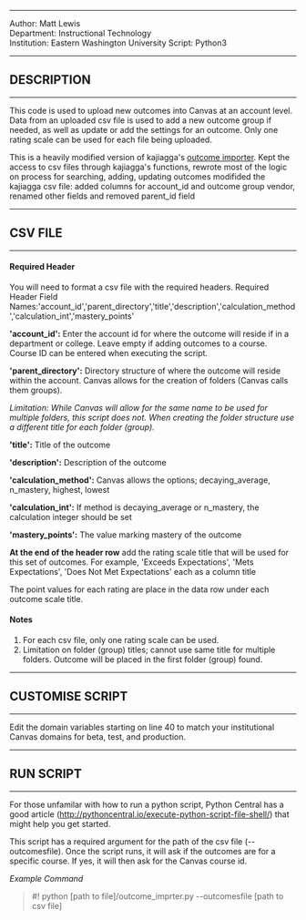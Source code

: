 
***
Author: Matt Lewis  
Department: Instructional Technology  
Institution: Eastern Washington University
Script: Python3
***
## DESCRIPTION
***
This code is used to upload new outcomes into Canvas at an account level. Data from an uploaded csv file is used to add a new outcome group if needed, as well as update or add the settings for an outcome. Only one rating scale can be used for each file being uploaded.

This is a heavily modified version of kajiagga's [outcome importer](https://github.com/kajigga/canvas-contrib/tree/master/API_Examples/import_outcomes/python). Kept the access to csv files through kajiagga's functions, rewrote most of the logic on process for searching, adding, updating outcomes modifided the kajiagga csv file: added columns for account_id and outcome group vendor, renamed other fields and removed parent_id field

***
## CSV FILE
***
#### Required Header 
You will need to format a csv file with the required headers.
Required Header Field Names:'account_id','parent_directory','title','description','calculation_method','calculation_int','mastery_points'

   **'account_id':** Enter the account id for where the outcome will reside if in a department or college.  Leave empty if adding outcomes to a course. Course ID can be entered when executing the script.
   
   **'parent_directory':** Directory structure of where the outcome will reside within the account. Canvas allows for the creation of folders (Canvas calls them groups).
   
   *Limitation: While Canvas will allow for the same name to be used for multiple folders, this script does not. When creating the folder structure use a different title for each folder (group).*
   
   **'title':** Title of the outcome
   
   **'description':** Description of the outcome
   
   **'calculation_method':** Canvas allows the options; decaying_average, n_mastery, highest, lowest
   
   **'calculation_int':** If method is decaying_average or n_mastery, the calculation integer should be set
   
   **'mastery_points':** The value marking mastery of the outcome
   
   **At the end of the header row** add the rating scale title that will be used for this set of outcomes. For example, 'Exceeds Expectations', 'Mets Expectations', 'Does Not Met Expectations' each as a column title
   

The point values for each rating are place in the data row under each outcome scale title.

#### Notes
1. For each csv file, only one rating scale can be used.
2. Limitation on folder (group) titles; cannot use same title for multiple folders. Outcome will be placed in the first folder (group) found.


***
## CUSTOMISE SCRIPT
***

Edit the domain variables starting on line 40 to match your institutional Canvas domains for beta, test, and production.

***
## RUN SCRIPT
***

For those unfamilar with how to run a python script, Python Central has a good article (http://pythoncentral.io/execute-python-script-file-shell/) that might help you get started.

This script has a required argument for the path of the csv file (--outcomesfile). Once the script runs, it will ask if the outcomes are for a specific course. If yes, it will then ask for the Canvas course id.

*Example Command*  
>  #! python [path to file]/outcome_imprter.py --outcomesfile [path to csv file]

